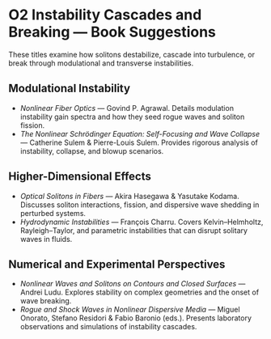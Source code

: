 # O2 Instability Cascades and Breaking — Book Suggestions

These titles examine how solitons destabilize, cascade into turbulence, or break through modulational and transverse instabilities.

## Modulational Instability
- *Nonlinear Fiber Optics* — Govind P. Agrawal. Details modulation instability gain spectra and how they seed rogue waves and soliton fission.
- *The Nonlinear Schrödinger Equation: Self-Focusing and Wave Collapse* — Catherine Sulem & Pierre-Louis Sulem. Provides rigorous analysis of instability, collapse, and blowup scenarios.

## Higher-Dimensional Effects
- *Optical Solitons in Fibers* — Akira Hasegawa & Yasutake Kodama. Discusses soliton interactions, fission, and dispersive wave shedding in perturbed systems.
- *Hydrodynamic Instabilities* — François Charru. Covers Kelvin–Helmholtz, Rayleigh–Taylor, and parametric instabilities that can disrupt solitary waves in fluids.

## Numerical and Experimental Perspectives
- *Nonlinear Waves and Solitons on Contours and Closed Surfaces* — Andrei Ludu. Explores stability on complex geometries and the onset of wave breaking.
- *Rogue and Shock Waves in Nonlinear Dispersive Media* — Miguel Onorato, Stefano Residori & Fabio Baronio (eds.). Presents laboratory observations and simulations of instability cascades.
